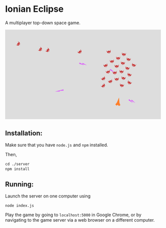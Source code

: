 Ionian Eclipse
===============

A multiplayer top-down space game.

![Ionian Eclipse](https://github.com/jceipek/Friendly-Fire/blob/master/screen_shot.png?raw=true "Ionian Eclipse in Action")

Installation:
-------------

Make sure that you have `node.js` and `npm` installed.

Then,
```
cd ./server
npm install
```

Running:
--------
Launch the server on one computer using
```
node index.js
```

Play the game by going to `localhost:5000` in Google Chrome, or by navigating to the game server via a web browser on a different computer.